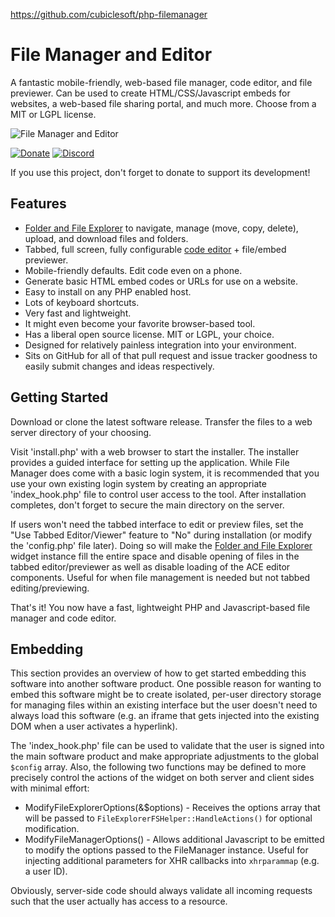 https://github.com/cubiclesoft/php-filemanager

File Manager and Editor
=======================

A fantastic mobile-friendly, web-based file manager, code editor, and file previewer.  Can be used to create HTML/CSS/Javascript embeds for websites, a web-based file sharing portal, and much more.  Choose from a MIT or LGPL license.

![File Manager and Editor](https://user-images.githubusercontent.com/1432111/90663402-73dc9480-e1fe-11ea-8ea6-d5952d177f15.png)

[![Donate](https://cubiclesoft.com/res/donate-shield.png)](https://cubiclesoft.com/donate/) [![Discord](https://img.shields.io/discord/777282089980526602?label=chat&logo=discord)](https://cubiclesoft.com/product-support/github/)

If you use this project, don't forget to donate to support its development!

Features
--------

* [Folder and File Explorer](https://github.com/cubiclesoft/js-fileexplorer) to navigate, manage (move, copy, delete), upload, and download files and folders.
* Tabbed, full screen, fully configurable [code editor](https://ace.c9.io/) + file/embed previewer.
* Mobile-friendly defaults.  Edit code even on a phone.
* Generate basic HTML embed codes or URLs for use on a website.
* Easy to install on any PHP enabled host.
* Lots of keyboard shortcuts.
* Very fast and lightweight.
* It might even become your favorite browser-based tool.
* Has a liberal open source license.  MIT or LGPL, your choice.
* Designed for relatively painless integration into your environment.
* Sits on GitHub for all of that pull request and issue tracker goodness to easily submit changes and ideas respectively.

Getting Started
---------------

Download or clone the latest software release.  Transfer the files to a web server directory of your choosing.

Visit 'install.php' with a web browser to start the installer.  The installer provides a guided interface for setting up the application.  While File Manager does come with a basic login system, it is recommended that you use your own existing login system by creating an appropriate 'index_hook.php' file to control user access to the tool.  After installation completes, don't forget to secure the main directory on the server.

If users won't need the tabbed interface to edit or preview files, set the "Use Tabbed Editor/Viewer" feature to "No" during installation (or modify the 'config.php' file later).  Doing so will make the [Folder and File Explorer](https://github.com/cubiclesoft/js-fileexplorer) widget instance fill the entire space and disable opening of files in the tabbed editor/previewer as well as disable loading of the ACE editor components.  Useful for when file management is needed but not tabbed editing/previewing.

That's it!  You now have a fast, lightweight PHP and Javascript-based file manager and code editor.

Embedding
---------

This section provides an overview of how to get started embedding this software into another software product.  One possible reason for wanting to embed this software might be to create isolated, per-user directory storage for managing files within an existing interface but the user doesn't need to always load this software (e.g. an iframe that gets injected into the existing DOM when a user activates a hyperlink).

The 'index_hook.php' file can be used to validate that the user is signed into the main software product and make appropriate adjustments to the global `$config` array.  Also, the following two functions may be defined to more precisely control the actions of the widget on both server and client sides with minimal effort:

* ModifyFileExplorerOptions(&$options) - Receives the options array that will be passed to `FileExplorerFSHelper::HandleActions()` for optional modification.
* ModifyFileManagerOptions() - Allows additional Javascript to be emitted to modify the options passed to the FileManager instance.  Useful for injecting additional parameters for XHR callbacks into `xhrparammap` (e.g. a user ID).

Obviously, server-side code should always validate all incoming requests such that the user actually has access to a resource.
